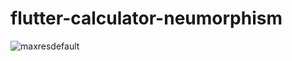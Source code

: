 ﻿# flutter-calculator-neumorphism
![maxresdefault](https://user-images.githubusercontent.com/100441279/174607399-d1a2a71b-5530-4b5a-b5c7-52689adad8ba.jpg)
